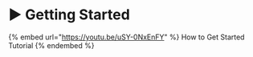 # ▶️ Getting Started

{% embed url="https://youtu.be/uSY-0NxEnFY" %}
How to Get Started Tutorial
{% endembed %}
